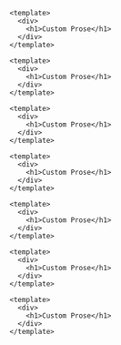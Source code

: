 ```vue [[...page\\].vue]{1} title="Custom Prose"
<template>
  <div>
    <h1>Custom Prose</h1>
  </div>
</template>
```
```vue [[...page\\].vue] title="Custom Prose"
<template>
  <div>
    <h1>Custom Prose</h1>
  </div>
</template>
```
```vue [[...page\\].vue]{1}
<template>
  <div>
    <h1>Custom Prose</h1>
  </div>
</template>
```
```vue title="Custom Prose"
<template>
  <div>
    <h1>Custom Prose</h1>
  </div>
</template>
```
```vue [file.js] {2-4}title="Custom Prose"
<template>
  <div>
    <h1>Custom Prose</h1>
  </div>
</template>
```
```ts[[...page\\].vue] {4-6,7} other code block info
<template>
  <div>
    <h1>Custom Prose</h1>
  </div>
</template>
```
```[] {4-6,7} other code block info
<template>
  <div>
    <h1>Custom Prose</h1>
  </div>
</template>
```
